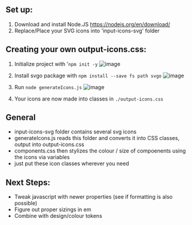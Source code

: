 ## Set up:
1) Download and install Node.JS https://nodejs.org/en/download/
2) Replace/Place your SVG icons into 'input-icons-svg' folder

## Creating your own output-icons.css:
1) Initialize project with '`npm init -y`
![image](https://github.com/CatFace24/svg-icons-css/assets/109134194/6319df36-d2d5-42b9-8f21-28de5953accc)

2) Install svgo package with `npm install --save fs path svgo`
![image](https://github.com/CatFace24/svg-icons-css/assets/109134194/4432ed90-f12f-4dd7-ad4d-58a6a5d83c08)

3) Run `node generateIcons.js`
![image](https://github.com/CatFace24/svg-icons-css/assets/109134194/e0051e47-9681-46ff-abc5-8fb484dfb9b3)

4) Your icons are now made into classes in `./output-icons.css` 

## General
- input-icons-svg folder contains several svg icons
- generateIcons.js reads this folder and converts it into CSS classes, output into output-icons.css
- components.css then stylizes the colour / size of compoenents using the icons via variables
- just put these icon classes wherever you need

## Next Steps:
- Tweak javascript with newer properties (see if formatting is also possible)
- Figure out proper sizings in em
- Combine with design/colour tokens
